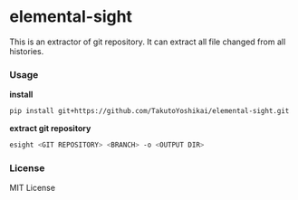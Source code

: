 # elemental-sight
This is an extractor of git repository. It can extract all file changed from all histories.

### Usage
**install**
```bash
pip install git+https://github.com/TakutoYoshikai/elemental-sight.git
```

**extract git repository**
```bash
esight <GIT REPOSITORY> <BRANCH> -o <OUTPUT DIR>
```

### License
MIT License

